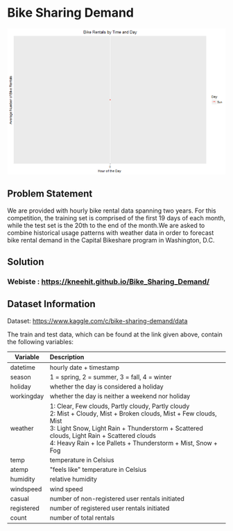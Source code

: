 # Bike Sharing Demand

![alt text](https://github.com/kneehit/Bike_Sharing_Demand/blob/master/docs/Bike_Sharing_Demand_files/figure-markdown_github/ani_main.gif)


## Problem Statement
We are provided with hourly bike rental data spanning two years. For this competition, the training set is comprised of the first 19 days of each month, while the test set is the 20th to the end of the month.We are asked to combine historical usage patterns with weather data in order to forecast bike rental demand in the Capital Bikeshare program in Washington, D.C. 

## Solution

### Webiste : https://kneehit.github.io/Bike_Sharing_Demand/

## Dataset Information
Dataset: <https://www.kaggle.com/c/bike-sharing-demand/data>

The train and test data, which can be found at the link given above, contain the following variables:


Variable | Description
| ------------- |:-------------|
datetime | hourly date + timestamp  
season |  1 = spring, 2 = summer, 3 = fall, 4 = winter 
holiday | whether the day is considered a holiday
workingday | whether the day is neither a weekend nor holiday
weather | 1: Clear, Few clouds, Partly cloudy, Partly cloudy <br />  2: Mist + Cloudy, Mist + Broken clouds, Mist + Few clouds, Mist <br /> 3: Light Snow, Light Rain + Thunderstorm + Scattered clouds, Light Rain + Scattered clouds <br /> 4: Heavy Rain + Ice Pallets + Thunderstorm + Mist, Snow + Fog 
temp | temperature in Celsius
atemp | "feels like" temperature in Celsius
humidity | relative humidity
windspeed | wind speed
casual | number of non-registered user rentals initiated
registered | number of registered user rentals initiated
count | number of total rentals


